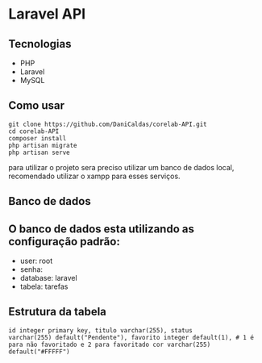 # Laravel API
## Tecnologias
- PHP
- Laravel
- MySQL
  
## Como usar
    git clone https://github.com/DaniCaldas/corelab-API.git
    cd corelab-API
    composer install
    php artisan migrate
    php artisan serve

para utilizar o projeto sera preciso utilizar um banco de dados local, recomendado utilizar o xampp para esses serviços.

## Banco de dados
## O banco de dados esta utilizando as configuração padrão:
- user: root
- senha:
- database: laravel
- tabela: tarefas

## Estrutura da tabela
<code>id integer primary key,
titulo varchar(255),
status varchar(255) default("Pendente"),
favorito integer default(1), # 1 é para não favoritado e 2 para favoritado
cor varchar(255) default("#FFFFF")
</code>

